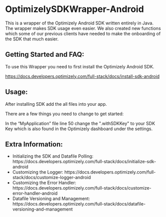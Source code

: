 # OptimizelySDKWrapper-Android

This is a wrapper of the Optimizely Android SDK written entirely in Java. The wrapper makes SDK usage even easier. We also created new functions which some of our previous clients have needed to make the onboarding of the SDK that much easier. 

 


 

<h2><b>Getting Started and FAQ: </b></h2>

 

To use this Wrapper you need to first install the Optimizely Android SDK.  

https://docs.developers.optimizely.com/full-stack/docs/install-sdk-android

 

<H2><B>Usage:</B></H2>

After installing SDK add the all files into your app. 

There are a few things you need to change to get started: 

In the “MyApplication” file line 50 change the ".withSDKKey" to your SDK Key which is also found in the Optimizely dashboard under the settings. 
 

<H2><B>Extra Information: </B></H2>

<ul>
 <li>Initializing the SDK and Datafile Polling: https://docs.developers.optimizely.com/full-stack/docs/initialize-sdk-android</li>
 <li>Customizing the Logger: https://docs.developers.optimizely.com/full-stack/docs/customize-logger-android</li>
 <li>Customizing the Error Handler: https://docs.developers.optimizely.com/full-stack/docs/customize-error-handler-android</li>
 <li>Datafile Versioning and Management: https://docs.developers.optimizely.com/full-stack/docs/datafile-versioning-and-management </li>
 </ul>
